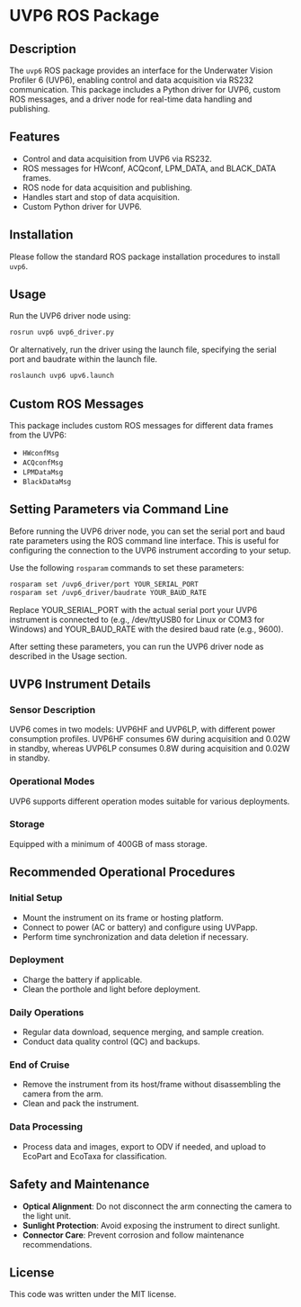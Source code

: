 # UVP6 ROS Package

## Description

The `uvp6` ROS package provides an interface for the Underwater Vision Profiler 6 (UVP6), enabling control and data acquisition via RS232 communication. This package includes a Python driver for UVP6, custom ROS messages, and a driver node for real-time data handling and publishing.

## Features

- Control and data acquisition from UVP6 via RS232.
- ROS messages for HWconf, ACQconf, LPM_DATA, and BLACK_DATA frames.
- ROS node for data acquisition and publishing.
- Handles start and stop of data acquisition.
- Custom Python driver for UVP6.

## Installation

Please follow the standard ROS package installation procedures to install `uvp6`.

## Usage

Run the UVP6 driver node using:

```bash
rosrun uvp6 uvp6_driver.py
```

Or alternatively, run the driver using the launch file, specifying the serial port and baudrate within the launch file.

```bash
roslaunch uvp6 upv6.launch
```

## Custom ROS Messages
This package includes custom ROS messages for different data frames from the UVP6:

- `HWconfMsg`
- `ACQconfMsg`
- `LPMDataMsg`
- `BlackDataMsg`

## Setting Parameters via Command Line

Before running the UVP6 driver node, you can set the serial port and baud rate parameters using the ROS command line interface. This is useful for configuring the connection to the UVP6 instrument according to your setup.

Use the following `rosparam` commands to set these parameters:

```bash
rosparam set /uvp6_driver/port YOUR_SERIAL_PORT
rosparam set /uvp6_driver/baudrate YOUR_BAUD_RATE
```

Replace YOUR_SERIAL_PORT with the actual serial port your UVP6 instrument is connected to (e.g., /dev/ttyUSB0 for Linux or COM3 for Windows) and YOUR_BAUD_RATE with the desired baud rate (e.g., 9600).

After setting these parameters, you can run the UVP6 driver node as described in the Usage section.

## UVP6 Instrument Details

### Sensor Description
UVP6 comes in two models: UVP6HF and UVP6LP, with different power consumption profiles. UVP6HF consumes 6W during acquisition and 0.02W in standby, whereas UVP6LP consumes 0.8W during acquisition and 0.02W in standby.

### Operational Modes
UVP6 supports different operation modes suitable for various deployments.

### Storage
Equipped with a minimum of 400GB of mass storage.

## Recommended Operational Procedures

### Initial Setup
- Mount the instrument on its frame or hosting platform.
- Connect to power (AC or battery) and configure using UVPapp.
- Perform time synchronization and data deletion if necessary.

### Deployment
- Charge the battery if applicable.
- Clean the porthole and light before deployment.

### Daily Operations
- Regular data download, sequence merging, and sample creation.
- Conduct data quality control (QC) and backups.

### End of Cruise
- Remove the instrument from its host/frame without disassembling the camera from the arm.
- Clean and pack the instrument.

### Data Processing
- Process data and images, export to ODV if needed, and upload to EcoPart and EcoTaxa for classification.

## Safety and Maintenance
- **Optical Alignment**: Do not disconnect the arm connecting the camera to the light unit.
- **Sunlight Protection**: Avoid exposing the instrument to direct sunlight.
- **Connector Care**: Prevent corrosion and follow maintenance recommendations.

## License
This code was written under the MIT license.

